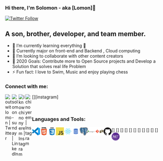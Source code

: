 ### Hi there, I'm Solomon - aka [Lomon]👋

[![Twitter Follow](https://img.shields.io/twitter/follow/OutwitLomon?color=1DA1F2&logo=twitter&style=for-the-badge)](https://twitter.com/intent/follow?original_referer=https%3A%2F%2Fgithub.com%OutwitLomon&screen_name=OutwitLomon)

## A son, brother, developer, and team member.

- 🌱 I’m currently learning everything 🤣
- 🔭 Currently major on front-end and Backend , Cloud computing
- 👯 I’m looking to collaborate with other content creators
- 🥅 2020 Goals: Contribute more to Open Source projects and Develop a Solution that solves real life Problem
- ⚡ Fun fact: I love to Swim, Music and enjoy playing chess

### Connect with me:

[<img align="left" alt="outwitlomon | Twitter" width="22px" src="https://cdn.jsdelivr.net/npm/simple-icons@v3/icons/twitter.svg" />][twitter]
[<img align="left" alt="solomon-sunday | LinkedIn" width="22px" src="https://cdn.jsdelivr.net/npm/simple-icons@v3/icons/linkedin.svg" />][linkedin]
[<img align="left" alt="iknowchinonyerem | Instagram" width="22px" src="https://cdn.jsdelivr.net/npm/simple-icons@v3/icons/instagram.svg" />][instagram]
[<img align="left" alt="chinoyerem | Instagram" width="22px" src="https://cdn.jsdelivr.net/npm/simple-icons@v3/icons/stackoverflow.svg" />][stackoverflow]

<br />

### Languages and Tools:

[<img align="left" alt="Visual Studio Code" width="26px" src="https://raw.githubusercontent.com/github/explore/80688e429a7d4ef2fca1e82350fe8e3517d3494d/topics/visual-studio-code/visual-studio-code.png" />]
[<img align="left" alt="HTML5" width="26px" src="https://raw.githubusercontent.com/github/explore/80688e429a7d4ef2fca1e82350fe8e3517d3494d/topics/html/html.png" />]
[<img align="left" alt="CSS3" width="26px" src="https://raw.githubusercontent.com/github/explore/80688e429a7d4ef2fca1e82350fe8e3517d3494d/topics/css/css.png" />]
[<img align="left" alt="JavaScript" width="26px" src="https://raw.githubusercontent.com/github/explore/80688e429a7d4ef2fca1e82350fe8e3517d3494d/topics/javascript/javascript.png" />]
[<img align="left" alt="React" width="26px" src="https://raw.githubusercontent.com/github/explore/80688e429a7d4ef2fca1e82350fe8e3517d3494d/topics/react/react.png" />]
[<img align="left" alt="SQL" width="26px" src="https://raw.githubusercontent.com/github/explore/80688e429a7d4ef2fca1e82350fe8e3517d3494d/topics/sql/sql.png" />]
[<img align="left" alt="postgresql" width="26px" src="https://raw.githubusercontent.com/github/explore/80688e429a7d4ef2fca1e82350fe8e3517d3494d/topics/postgresql/postgresql.png" />]
[<img align="left" alt="MongoDB" width="26px" src="https://raw.githubusercontent.com/github/explore/80688e429a7d4ef2fca1e82350fe8e3517d3494d/topics/mongodb/mongodb.png" />]
[<img align="left" alt="Git" width="26px" src="https://raw.githubusercontent.com/github/explore/80688e429a7d4ef2fca1e82350fe8e3517d3494d/topics/git/git.png" />]
[<img align="left" alt="GitHub" width="26px" src="https://raw.githubusercontent.com/github/explore/78df643247d429f6cc873026c0622819ad797942/topics/github/github.png" />]
[<img align="left" alt=".NetCore" width="26px" src="https://raw.githubusercontent.com/github/explore/80688e429a7d4ef2fca1e82350fe8e3517d3494d/topics/dotnet/dotnet.png" />]

<br />
<br />

[twitter]: https://twitter.com/OutwitLomon
[linkedin]: linkedin.com/in/solomon-sunday-5786226b
[stackoverflow]: https://stackoverflow.com/users/12233128/chinoyerem
